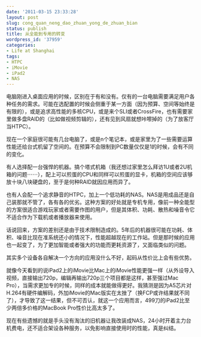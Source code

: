 ```yaml
---
date: '2011-03-15 23:33:28'
layout: post
slug: cong_quan_neng_dao_zhuan_yong_de_zhuan_bian
status: publish
title: 从全能到专用的转变
wordpress_id: '37959'
categories:
- Life at Shanghai
tags:
- HTPC
- iMovie
- iPad2
- NAS
---
```


电脑刚进入桌面应用的时候，区别在于有和没有。仅有的一台电脑需要满足用户各种任务的需求。可能在选配置的时候会侧重于某一方面（因为预算、空间等始终是有限的），或是追求高性能的多核CPU，或是来个SLI或者CrossFire，也有需要家里做多盘RAID的（比如做视频剪辑的），还有见到风扇就想咔嚓掉的（为了放客厅当HTPC）。




现在一个家庭很可能有几台电脑了，或是n个笔记本，或是家里为了一些需要运算性能还给台式机留了空间的。在预算不会限制到PC数量仅仅是1的时候，会有不同的变化。




有人选择配一台强悍的机器。搞个塔式机箱（我还想过家里怎么拜访1U或者2U机箱的问题⋯⋯），配上可以煎蛋的CPU和同样可以煎蛋的显卡，机箱的空间应该够放十块八块硬盘的，至于是何种RAID就因应用而异了。




也有人会配一个追求静音的HTPC，加上一个低功耗的NAS。NAS是用成品还是自己装那就不管了，各有各的优劣。这种方案的好处就是专机专用，像前一种全能型的方案很适合游戏玩家或者需要作图的用户，但是其体积、功耗、散热和噪音令它不适合作为下载机或者播放器来使用。




话说回来，方案的差别还是由于技术限制造成的。5年后的机器很可能在功耗、体积、噪音比现在准系统还小的情况下，性能超越现在的工作站。但是那时候的应用也一起变了，为了更加智能或者强大的功能而更耗资源了，又面临类似的问题。




其实多个设备各自解决一个方向的应用没什么不好，起码从性价比上会有些优势。




就像今天看到的说iPad2上的iMovie比Mac上的iMovie性能更强一样（从外设导入视频，直接输出720p，编辑再输出720p三个项目都是这样，甚至强过Mac Pro），当需求更加专的时候，同样的成本就能做得更好。我猜测是因为A5芯片对H.264有硬件编解码，外加iMovie的Mac版实在太挫了（换FCP或许结果就不同了），才导致了这一结果，但不可否认，就这一个应用而言，499刀的iPad2比至少两倍多价格的MacBook Pro性价比高太多了。







现在有些遗憾的就是手头没有淘汰的旧机器让我改装成NAS，24小时开着主力台机费电，还不适合架设各种服务，以免影响直接使用时的性能，真是纠结。
